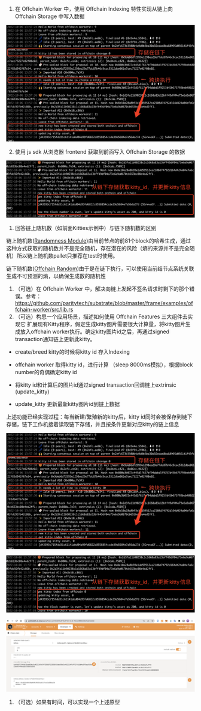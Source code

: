 1. 在 Offchain Worker 中，使用 Offchain Indexing 特性实现从链上向 Offchain Storage 中写入数据

![image](https://github.com/shiyivei/substrate-advanced-course/blob/master/lesson4/static/02.png)

2. 使用 js sdk 从浏览器 frontend 获取到前面写入 Offchain Storage 的数据

![image](https://github.com/shiyivei/substrate-advanced-course/blob/master/lesson4/static/03.png)

1. 回答链上随机数（如前面Kitties示例中）与链下随机数的区别

链上随机数([Randomness Module](https://docs.rs/pallet-randomness-collective-flip/3.0.0/pallet_randomness_collective_flip/))由当前节点的前81个block的哈希生成，通过这种方式获取的随机数并不是完全随机，存在潜在的风险（熵的来源并不是完全随机）所以链上随机数pallet只推荐在test时使用。

链下随机数([Offchain Random](https://docs.rs/sp-io/6.0.0/sp_io/offchain/fn.random_seed.html))由于是在链下执行，可以使用当前结节点系统关联生成不可预测的熵，以确保生成数的随机性

1. （可选）在 Offchain Worker 中，解决向链上发起不签名请求时剩下的那个错误。参考：https://github.com/paritytech/substrate/blob/master/frame/examples/offchain-worker/src/lib.rs
2. （可选）构思一个应用场景，描述如何使用 Offchain Features 三大组件去实现它 扩展现有Kitty程序，假定生成kitty图片需要很大计算量，将kitty图片生成放入offchain worker执行。确定kitty图片id之后，再通过signed transaction通知链上更新此kitty。

- create/breed kitty的时候将kitty id 存入Indexing

- offchain worker 取得kitty id，进行计算 （sleep 8000ms模拟），根据block number的奇偶确定kitty id

- 将kitty id和计算后的图片id通过signed transaction回调链上extrinsic (update_kitty)
- update_kitty 更新最新kitty图片id到链上数据

上述功能已经实现过程：每当新建/繁殖新的kitty后，kitty id同时会被保存到链下存储，链下工作机接着读取链下存储，并且按条件更新对应kitty的链上信息

![image](https://github.com/shiyivei/substrate-advanced-course/blob/master/lesson4/static/02.png)

![image](https://github.com/shiyivei/substrate-advanced-course/blob/master/lesson4/static/03.png)

![image](https://github.com/shiyivei/substrate-advanced-course/blob/master/lesson4/static/04.png)

1. （可选）如果有时间，可以实现一个上述原型

## 
